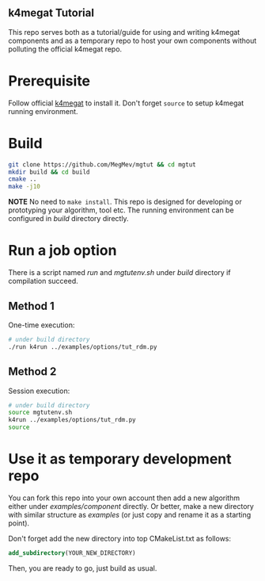 k4megat Tutorial
-------------------------------------------------------------------------------

This repo serves both as a tutorial/guide for using and writing k4megat components and 
as a temporary repo to host your own components without polluting the official k4megat
repo.

# Prerequisite #
Follow official [k4megat](https://github.com/MegMev/k4megat/tree/sim-dev) to install it.
Don't forget `source` to setup k4megat running environment.

# Build #
```bash
git clone https://github.com/MegMev/mgtut && cd mgtut
mkdir build && cd build
cmake ..
make -j10
```

**NOTE**
No need to `make install`.
This repo is designed for developing or prototyping your algorithm, tool etc.
The running environment can be configured in *build* directory directly.

# Run a job option #
There is a script named *run* and *mgtutenv.sh* under *build* directory if compilation succeed.

## Method 1 ##
One-time execution:
```bash
# under build directory
./run k4run ../examples/options/tut_rdm.py
```

## Method 2 ##
Session execution:
```bash
# under build directory
source mgtutenv.sh
k4run ../examples/options/tut_rdm.py
source 
```
# Use it as temporary development repo #
You can fork this repo into your own account then add a new algorithm either under *examples/component*
directly. Or better, make a new directory with similar structure as *examples* (or just copy and rename it
as a starting point).

Don't forget add the new directory into top CMakeList.txt as follows:
```cmake
add_subdirectory(YOUR_NEW_DIRECTORY)
```

Then, you are ready to go, just build as usual. 
